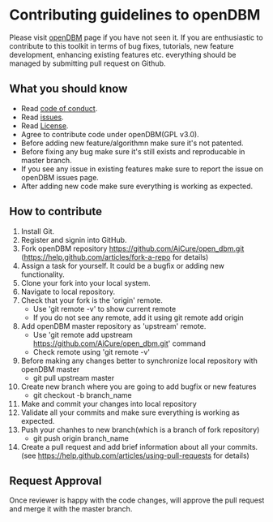 # Contributing guidelines to openDBM

Please visit [openDBM](https://aicure.com/opendbm/) page if you have not seen it. If you are enthusiastic to contribute to this toolkit in terms of bug fixes, tutorials, new feature development, enhancing existing features etc. everything should be managed by submitting pull request on Github.

## What you should know

- Read [code of conduct](https://github.com/AiCure/open_dbm/blob/master/CODE_OF_CONDUCT.md).
- Read [issues](https://github.com/AiCure/open_dbm/blob/master/ISSUES.md).
- Read [License](https://github.com/AiCure/open_dbm/blob/master/license.txt).
- Agree to contribute code under openDBM(GPL v3.0).
- Before adding new feature/algorithmn make sure it's not patented.
- Before fixing any bug make sure it's still exists and reproducable in master branch.
- If you see any issue in existing features make sure to report the issue on openDBM issues page.
- After adding new code make sure everything is working as expected.

## How to contribute 

1. Install Git.
2. Register and signin into GitHub.
3. Fork openDBM repository https://github.com/AiCure/open_dbm.git (https://help.github.com/articles/fork-a-repo for details)
4. Assign a task for yourself. It could be a bugfix or adding new functionality.
5. Clone your fork into your local system.
6. Navigate to local repository.
7. Check that your fork is the 'origin' remote.
	- Use 'git remote -v' to show current remote
	- If you do not see any remote, add it using git remote add origin <url of fork branch>
8. Add openDBM master repository as 'upstream' remote.
	- Use 'git remote add upstream https://github.com/AiCure/open_dbm.git' command
	- Check remote using 'git remote -v'
9. Before making any changes better to synchronize local repository with openDBM master
	- git pull upstream master
10. Create new branch where you are going to add bugfix or new features
	- git checkout -b branch_name
11. Make and commit your changes into local repository
12. Validate all your commits and make sure everything is working as expected.
13. Push your chanhes to new branch(which is a branch of fork repository)
	-  git push origin branch_name
14. Create a pull request and add brief information about all your commits.(see https://help.github.com/articles/using-pull-requests for details)

## Request Approval

Once reviewer is happy with the code changes, will approve the pull request and merge it with the master branch.
